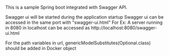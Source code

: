 This is a sample Spring boot integrated with Swagger API.

Swagger ui will be started during the application startup
Swagger ui can be accessed in the same port with "swagger-ui.html"
 For Ex: A server running in 8080 in localhost can be accessed as http://localhost:8080/swagger-ui.html

For the path variables in url, genericModelSubstitutes(Optional.class) should be added in Docker object